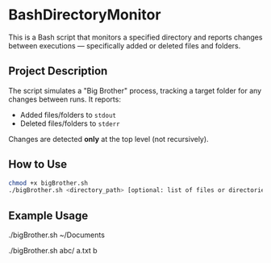 # BashDirectoryMonitor

This is a Bash script that monitors a specified directory and reports changes between executions — specifically added or deleted files and folders.

## Project Description

The script simulates a "Big Brother" process, tracking a target folder for any changes between runs. It reports:
- Added files/folders to `stdout`
- Deleted files/folders to `stderr`

Changes are detected **only** at the top level (not recursively).

## How to Use

```bash
chmod +x bigBrother.sh
./bigBrother.sh <directory_path> [optional: list of files or directories to monitor]
```

## Example Usage

./bigBrother.sh ~/Documents

./bigBrother.sh abc/ a.txt b
